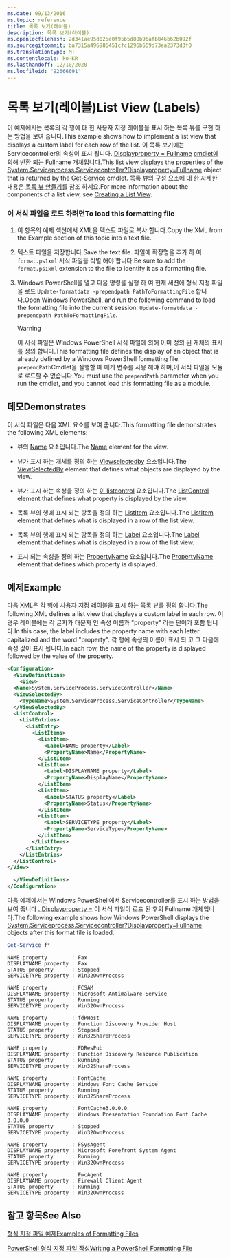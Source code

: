 ```yaml
---
ms.date: 09/13/2016
ms.topic: reference
title: 목록 보기(레이블)
description: 목록 보기(레이블)
ms.openlocfilehash: 2d341ae95d025e0f95b5d88b96afb846b62b092f
ms.sourcegitcommit: ba7315a496986451cfc1296b659d73ea2373d3f0
ms.translationtype: MT
ms.contentlocale: ko-KR
ms.lasthandoff: 12/10/2020
ms.locfileid: "92666691"
---
```

# <a name="list-view-labels"></a><span data-ttu-id="50eb6-103">목록 보기(레이블)</span><span class="sxs-lookup"><span data-stu-id="50eb6-103">List View (Labels)</span></span>

<span data-ttu-id="50eb6-104">이 예제에서는 목록의 각 행에 대 한 사용자 지정 레이블을 표시 하는 목록 뷰를 구현 하는 방법을 보여 줍니다.</span><span class="sxs-lookup"><span data-stu-id="50eb6-104">This example shows how to implement a list view that displays a custom label for each row of the list.</span></span> <span data-ttu-id="50eb6-105">이 목록 보기에는 Servicecontroller의 속성이 표시 됩니다. [ Displayproperty = Fullname](/dotnet/api/System.ServiceProcess.ServiceController) [cmdlet에](/powershell/module/Microsoft.PowerShell.Management/Get-Service) 의해 반환 되는 Fullname 개체입니다.</span><span class="sxs-lookup"><span data-stu-id="50eb6-105">This list view displays the properties of the [System.Serviceprocess.Servicecontroller?Displayproperty=Fullname](/dotnet/api/System.ServiceProcess.ServiceController) object that is returned by the [Get-Service](/powershell/module/Microsoft.PowerShell.Management/Get-Service) cmdlet.</span></span> <span data-ttu-id="50eb6-106">목록 뷰의 구성 요소에 대 한 자세한 내용은 [목록 뷰 만들기](./creating-a-list-view.md)를 참조 하세요.</span><span class="sxs-lookup"><span data-stu-id="50eb6-106">For more information about the components of a list view, see [Creating a List View](./creating-a-list-view.md).</span></span>

### <a name="to-load-this-formatting-file"></a><span data-ttu-id="50eb6-107">이 서식 파일을 로드 하려면</span><span class="sxs-lookup"><span data-stu-id="50eb6-107">To load this formatting file</span></span>

1. <span data-ttu-id="50eb6-108">이 항목의 예제 섹션에서 XML을 텍스트 파일로 복사 합니다.</span><span class="sxs-lookup"><span data-stu-id="50eb6-108">Copy the XML from the Example section of this topic into a text file.</span></span>

2. <span data-ttu-id="50eb6-109">텍스트 파일을 저장합니다.</span><span class="sxs-lookup"><span data-stu-id="50eb6-109">Save the text file.</span></span> <span data-ttu-id="50eb6-110">파일에 확장명을 추가 하 여 `format.ps1xml` 서식 파일을 식별 해야 합니다.</span><span class="sxs-lookup"><span data-stu-id="50eb6-110">Be sure to add the `format.ps1xml` extension to the file to identify it as a formatting file.</span></span>

3. <span data-ttu-id="50eb6-111">Windows PowerShell을 열고 다음 명령을 실행 하 여 현재 세션에 형식 지정 파일을 로드 `Update-formatdata -prependpath PathToFormattingFile` 합니다.</span><span class="sxs-lookup"><span data-stu-id="50eb6-111">Open Windows PowerShell, and run the following command to load the formatting file into the current session: `Update-formatdata -prependpath PathToFormattingFile`.</span></span>

   > [!WARNING]
   > <span data-ttu-id="50eb6-112">이 서식 파일은 Windows PowerShell 서식 파일에 의해 이미 정의 된 개체의 표시를 정의 합니다.</span><span class="sxs-lookup"><span data-stu-id="50eb6-112">This formatting file defines the display of an object that is already defined by a Windows PowerShell formatting file.</span></span> <span data-ttu-id="50eb6-113">`prependPath`Cmdlet을 실행할 때 매개 변수를 사용 해야 하며,이 서식 파일을 모듈로 로드할 수 없습니다.</span><span class="sxs-lookup"><span data-stu-id="50eb6-113">You must use the `prependPath` parameter when you run the cmdlet, and you cannot load this formatting file as a module.</span></span>

## <a name="demonstrates"></a><span data-ttu-id="50eb6-114">데모</span><span class="sxs-lookup"><span data-stu-id="50eb6-114">Demonstrates</span></span>

<span data-ttu-id="50eb6-115">이 서식 파일은 다음 XML 요소를 보여 줍니다.</span><span class="sxs-lookup"><span data-stu-id="50eb6-115">This formatting file demonstrates the following XML elements:</span></span>

- <span data-ttu-id="50eb6-116">뷰의 [Name](./name-element-for-view-format.md) 요소입니다.</span><span class="sxs-lookup"><span data-stu-id="50eb6-116">The [Name](./name-element-for-view-format.md) element for the view.</span></span>

- <span data-ttu-id="50eb6-117">뷰가 표시 하는 개체를 정의 하는 [Viewselectedby](./viewselectedby-element-format.md) 요소입니다.</span><span class="sxs-lookup"><span data-stu-id="50eb6-117">The [ViewSelectedBy](./viewselectedby-element-format.md) element that defines what objects are displayed by the view.</span></span>

- <span data-ttu-id="50eb6-118">뷰가 표시 하는 속성을 정의 하는 [이 listcontrol](./listcontrol-element-format.md) 요소입니다.</span><span class="sxs-lookup"><span data-stu-id="50eb6-118">The [ListControl](./listcontrol-element-format.md) element that defines what property is displayed by the view.</span></span>

- <span data-ttu-id="50eb6-119">목록 뷰의 행에 표시 되는 항목을 정의 하는 [ListItem](./listitem-element-for-listitems-for-listcontrol-format.md) 요소입니다.</span><span class="sxs-lookup"><span data-stu-id="50eb6-119">The [ListItem](./listitem-element-for-listitems-for-listcontrol-format.md) element that defines what is displayed in a row of the list view.</span></span>

- <span data-ttu-id="50eb6-120">목록 뷰의 행에 표시 되는 항목을 정의 하는 [Label](./label-element-for-listitem-for-listcontrol-format.md) 요소입니다.</span><span class="sxs-lookup"><span data-stu-id="50eb6-120">The [Label](./label-element-for-listitem-for-listcontrol-format.md) element that defines what is displayed in a row of the list view.</span></span>

- <span data-ttu-id="50eb6-121">표시 되는 속성을 정의 하는 [PropertyName](./propertyname-element-for-listitem-for-listcontrol-format.md) 요소입니다.</span><span class="sxs-lookup"><span data-stu-id="50eb6-121">The [PropertyName](./propertyname-element-for-listitem-for-listcontrol-format.md) element that defines which property is displayed.</span></span>

## <a name="example"></a><span data-ttu-id="50eb6-122">예제</span><span class="sxs-lookup"><span data-stu-id="50eb6-122">Example</span></span>

<span data-ttu-id="50eb6-123">다음 XML은 각 행에 사용자 지정 레이블을 표시 하는 목록 뷰를 정의 합니다.</span><span class="sxs-lookup"><span data-stu-id="50eb6-123">The following XML defines a list view that displays a custom label in each row.</span></span> <span data-ttu-id="50eb6-124">이 경우 레이블에는 각 글자가 대문자 인 속성 이름과 "property" 라는 단어가 포함 됩니다.</span><span class="sxs-lookup"><span data-stu-id="50eb6-124">In this case, the label includes the property name with each letter capitalized and the word "property".</span></span> <span data-ttu-id="50eb6-125">각 행에 속성의 이름이 표시 되 고 그 다음에 속성 값이 표시 됩니다.</span><span class="sxs-lookup"><span data-stu-id="50eb6-125">In each row, the name of the property is displayed followed by the value of the property.</span></span>

```xml
<Configuration>
  <ViewDefinitions>
    <View>
  <Name>System.ServiceProcess.ServiceController</Name>
  <ViewSelectedBy>
    <TypeName>System.ServiceProcess.ServiceController</TypeName>
  </ViewSelectedBy>
  <ListControl>
    <ListEntries>
      <ListEntry>
        <ListItems>
          <ListItem>
            <Label>NAME property</Label>
            <PropertyName>Name</PropertyName>
          </ListItem>
          <ListItem>
            <Label>DISPLAYNAME property</Label>
            <PropertyName>DisplayName</PropertyName>
          </ListItem>
          <ListItem>
            <Label>STATUS property</Label>
            <PropertyName>Status</PropertyName>
          </ListItem>
          <ListItem>
            <Label>SERVICETYPE property</Label>
            <PropertyName>ServiceType</PropertyName>
          </ListItem>
        </ListItems>
      </ListEntry>
    </ListEntries>
  </ListControl>
</View>

  </ViewDefinitions>
</Configuration>
```

<span data-ttu-id="50eb6-126">다음 예제에서는 Windows PowerShell에서 Servicecontroller를 표시 하는 방법을 보여 줍니다 [. Displayproperty =](/dotnet/api/System.ServiceProcess.ServiceController) 이 서식 파일이 로드 된 후의 Fullname 개체입니다.</span><span class="sxs-lookup"><span data-stu-id="50eb6-126">The following example shows how Windows PowerShell displays the [System.Serviceprocess.Servicecontroller?Displayproperty=Fullname](/dotnet/api/System.ServiceProcess.ServiceController) objects after this format file is loaded.</span></span>

```powershell
Get-Service f*
```

```output
NAME property        : Fax
DISPLAYNAME property : Fax
STATUS property      : Stopped
SERVICETYPE property : Win32OwnProcess

NAME property        : FCSAM
DISPLAYNAME property : Microsoft Antimalware Service
STATUS property      : Running
SERVICETYPE property : Win32OwnProcess

NAME property        : fdPHost
DISPLAYNAME property : Function Discovery Provider Host
STATUS property      : Stopped
SERVICETYPE property : Win32ShareProcess

NAME property        : FDResPub
DISPLAYNAME property : Function Discovery Resource Publication
STATUS property      : Running
SERVICETYPE property : Win32ShareProcess

NAME property        : FontCache
DISPLAYNAME property : Windows Font Cache Service
STATUS property      : Running
SERVICETYPE property : Win32ShareProcess

NAME property        : FontCache3.0.0.0
DISPLAYNAME property : Windows Presentation Foundation Font Cache 3.0.0.0
STATUS property      : Stopped
SERVICETYPE property : Win32OwnProcess

NAME property        : FSysAgent
DISPLAYNAME property : Microsoft Forefront System Agent
STATUS property      : Running
SERVICETYPE property : Win32OwnProcess

NAME property        : FwcAgent
DISPLAYNAME property : Firewall Client Agent
STATUS property      : Running
SERVICETYPE property : Win32OwnProcess
```

## <a name="see-also"></a><span data-ttu-id="50eb6-127">참고 항목</span><span class="sxs-lookup"><span data-stu-id="50eb6-127">See Also</span></span>

[<span data-ttu-id="50eb6-128">형식 지정 파일 예제</span><span class="sxs-lookup"><span data-stu-id="50eb6-128">Examples of Formatting Files</span></span>](./examples-of-formatting-files.md)

[<span data-ttu-id="50eb6-129">PowerShell 형식 지정 파일 작성</span><span class="sxs-lookup"><span data-stu-id="50eb6-129">Writing a PowerShell Formatting File</span></span>](./writing-a-powershell-formatting-file.md)

